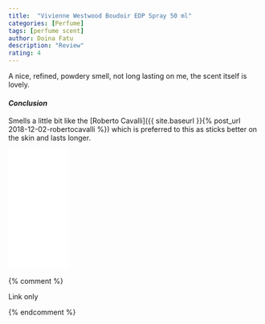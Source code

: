 ```yaml
---
title:  "Vivienne Westwood Boudoir EDP Spray 50 ml"
categories: [Perfume]
tags: [perfume scent]
author: Doina Fatu
description: "Review"
rating: 4
---
```


A nice, refined, powdery smell, not long lasting on me, the scent itself is lovely.

<h4><em>Conclusion</em></h4>

Smells a little bit like the [Roberto Cavalli]({{ site.baseurl }}{% post_url 2018-12-02-robertocavalli %})
which is preferred to this as sticks better on the skin and lasts longer.

<iframe style="width:120px;height:240px;" marginwidth="0" marginheight="0" scrolling="no" frameborder="0" src="//ws-eu.amazon-adsystem.com/widgets/q?ServiceVersion=20070822&OneJS=1&Operation=GetAdHtml&MarketPlace=GB&source=ac&ref=tf_til&ad_type=product_link&tracking_id=martindye21-21&marketplace=amazon&region=GB&placement=B000VOLD5Q&asins=B000VOLD5Q&linkId=2ca88d0e63ddaa2b6310061c675206fa&show_border=true&link_opens_in_new_window=false&price_color=333333&title_color=0066c0&bg_color=f2f2f2">
</iframe>

{% comment %}

Link only

{% endcomment %}